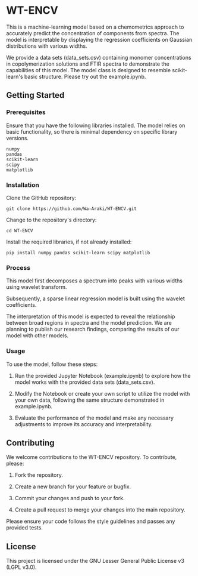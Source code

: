 # WT-ENCV
This is a machine-learning model based on a chemometrics approach to accurately predict the concentration of components from spectra. The model is interpretable by displaying the regression coefficients on Gaussian distributions with various widths.

We provide a data sets (data_sets.csv) containing monomer concentrations in copolymerization solutions and FTIR spectra to demonstrate the capabilities of this model. The model class is designed to resemble scikit-learn's basic structure. Please try out the example.ipynb.

## Getting Started
### Prerequisites
Ensure that you have the following libraries installed. The model relies on basic functionality, so there is minimal dependency on specific library versions.

```
numpy
pandas
scikit-learn
scipy
matplotlib
```

### Installation
Clone the GitHub repository:

```
git clone https://github.com/Wa-Araki/WT-ENCV.git
```

Change to the repository's directory:
```
cd WT-ENCV
```
Install the required libraries, if not already installed:

```
pip install numpy pandas scikit-learn scipy matplotlib
```

### Process
This model first decomposes a spectrum into peaks with various widths using wavelet transform.

Subsequently, a sparse linear regression model is built using the wavelet coefficients.

The interpretation of this model is expected to reveal the relationship between broad regions in spectra and the model prediction. We are planning to publish our research findings, comparing the results of our model with other models.

### Usage
To use the model, follow these steps:

1. Run the provided Jupyter Notebook (example.ipynb) to explore how the model works with the provided data sets (data_sets.csv).

2. Modify the Notebook or create your own script to utilize the model with your own data, following the same structure demonstrated in example.ipynb.

3. Evaluate the performance of the model and make any necessary adjustments to improve its accuracy and interpretability.

## Contributing
We welcome contributions to the WT-ENCV repository. To contribute, please:

1. Fork the repository.

2. Create a new branch for your feature or bugfix.

3. Commit your changes and push to your fork.

4. Create a pull request to merge your changes into the main repository.

Please ensure your code follows the style guidelines and passes any provided tests.

## License
This project is licensed under the GNU Lesser General Public License v3 (LGPL v3.0).
